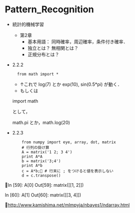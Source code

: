 Pattern_Recognition
===================

* 統計的機械学習

  - 第2章
    - 基本用語： 同時確率，周辺確率，条件付き確率．
    - 独立とは？ 無相関とは？ 
    - 正規分布とは？





* 2.2.2




        from math import *


  -  ↑これで log(7) とか exp(10), sin(0.5*pi) が動く．
  -  もしくは


    import math
    
    として，
    
    math.pi とか，math.log(20) 
    
    


* 2.2.3


          from numpy import eye, array, dot, matrix
          # 行列の掛け算
          A = matrix('1 2; 3 4')
          print A*A
          b = matrix('3;4')
          print A*b
          c = A*b; # 行末に ; をつけると値を表示しない
          d = c.transpose()
          
In [59]: A[0]
Out[59]: matrix([[1, 2]])

In [60]: A[1]
Out[60]: matrix([[3, 4]])

http://www.kamishima.net/mlmpyja/nbayes1/ndarray.html
